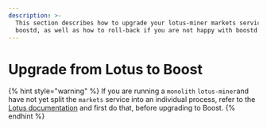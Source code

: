 ```yaml
---
description: >-
  This section describes how to upgrade your lotus-miner markets service to
  boostd, as well as how to roll-back if you are not happy with boostd
---
```


# Upgrade from Lotus to Boost

{% hint style="warning" %}
If you are running a `monolith` `lotus-miner`and have not yet split the `markets` service into an individual process, refer to the [Lotus documentation](https://lotus.filecoin.io/storage-providers/configure/split-markets-miners/) and first do that, before upgrading to Boost.
{% endhint %}

